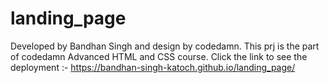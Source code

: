 # landing_page
Developed by Bandhan Singh and design by codedamn.
This prj is the part of codedamn Advanced HTML and CSS course.
Click the link to see the deployment :- https://bandhan-singh-katoch.github.io/landing_page/
